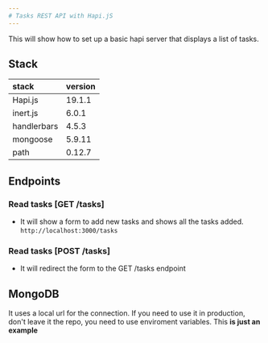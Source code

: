 ```yaml
---
# Tasks REST API with Hapi.jS
---
```

This will show how to set up a basic hapi server that displays a list of tasks.

## Stack
|  stack | version|
|:-------|:-------|
|Hapi.js | 19.1.1 |
|inert.js|  6.0.1 |
|handlerbars| 4.5.3 |
|mongoose| 5.9.11 |
|path| 0.12.7 |

## Endpoints
### Read tasks [GET /tasks]
 - It will show a form to add new tasks and shows all the tasks added.
 `http://localhost:3000/tasks`
### Read tasks [POST /tasks]
- It will redirect the form to the GET /tasks endpoint

## MongoDB
It uses a local url for the connection. If you need to use it in production, don't leave it the repo, you need to use enviroment variables. This **is just an example**
